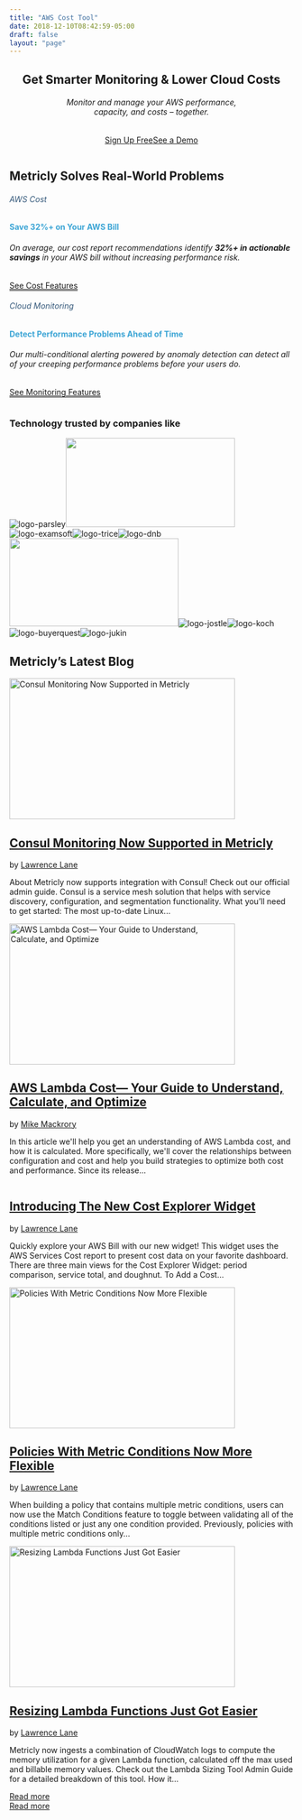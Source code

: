 ```yaml
---
title: "AWS Cost Tool"
date: 2018-12-10T08:42:59-05:00
draft: false
layout: "page"
---
```

<link rel="stylesheet" href="https://www.metricly.com/wp-content/themes/Your-Generated-Divi-child-theme-template-by-DiviCake/style.css?ver=1.0" type="text/css" media="all">
<div id="main-content">
  <article id="post-71" class="post-71 page type-page status-publish has-post-thumbnail hentry wpautop">
     <div class="entry-content">
        <div class="et_pb_section et_pb_section_0 home-hero et_pb_with_background et_pb_section_parallax et_section_regular et_pb_section_sticky et_pb_section_sticky_mobile">
           <div class="et_parallax_bg et_pb_parallax_css" style="background-image: url(https://www.metricly.com/wp-content/uploads/2017/07/homepage-bg.jpg);"></div>
           <div class="et_pb_row et_pb_row_0 et-last-child">
              <div class="et_pb_column et_pb_column_4_4 et_pb_column_0    et_pb_css_mix_blend_mode_passthrough et-last-child et_pb_row_sticky">
                 <div class="et_pb_module et_pb_code et_pb_code_0">
                    <div class="et_pb_code_inner">
                       <script charset="ISO-8859-1" src="//fast.wistia.com/assets/external/E-v1.js" async=""></script>
                    </div>
                    <!-- .et_pb_code_inner -->
                 </div>
                 <!-- .et_pb_code -->
                 <div class="et_pb_module et_pb_text et_pb_text_0 home-hero-section-text et_pb_bg_layout_dark  et_pb_text_align_left">
                    <div class="et_pb_text_inner">
                       <div>
                          <h1 class="copy-white" style="text-align: center;">Get Smarter Monitoring &amp; Lower Cloud Costs</h1>
                          <h6 class="copy-white margin-20tb" style="text-align: center;">Monitor and manage your AWS performance,<br> capacity, and costs – together.</h6>
                          <p style="text-align: center;"><a class="button-small background-green copy-white button-margin" title="Start Free Trial" href="https://www.metricly.com/signup">Sign Up Free</a><a class="button-small background-lightblue" title="See a Demo" href="https://www.metricly.com/demo">See a Demo</a></p>
                       </div>
                    </div>
                 </div>
                 <!-- .et_pb_text -->
                 <div class="et_pb_module et_pb_image et_pb_image_0 home-hero-section-image et_pb_image_sticky et_always_center_on_mobile">
                    <span class="et_pb_image_wrap"><img src="https://www.metricly.com/wp-content/uploads/2016/01/computer-center.png" alt=""></span>
                 </div>
              </div>
              <!-- .et_pb_column -->
           </div>
           <!-- .et_pb_row -->
        </div>
        <!-- .et_pb_section -->
        <div class="et_pb_section et_pb_section_1 et_pb_with_background et_section_regular">
           <div class="et_pb_row et_pb_row_1">
              <div class="et_pb_column et_pb_column_4_4 et_pb_column_1    et_pb_css_mix_blend_mode_passthrough et-last-child">
                 <div class="et_pb_module et_pb_text et_pb_text_1 et_pb_bg_layout_light  et_pb_text_align_center">
                    <div class="et_pb_text_inner">
                       <h2 class="copy-blue">Metricly Solves Real-World Problems</h2>
                    </div>
                 </div>
                 <!-- .et_pb_text -->
              </div>
              <!-- .et_pb_column -->
           </div>
           <!-- .et_pb_row -->
           <div class="et_pb_row et_pb_row_2">
              <div class="et_pb_column et_pb_column_1_2 et_pb_column_2    et_pb_css_mix_blend_mode_passthrough">
                 <div class="et_pb_module et_pb_text et_pb_text_2 feature-block et_pb_bg_layout_light  et_pb_text_align_left">
                    <div class="et_pb_text_inner">
                       <h6 class="semibold" style="color: #34587a; padding-bottom: 0px;">AWS Cost</h6>
                       <h4 style="color: #3ca5d5;">Save 32%+ on Your AWS Bill</h4>
                       <h6>On average, our cost report recommendations identify <strong>32%+ in actionable savings</strong> in your AWS bill without increasing performance risk.</h6>
                       <p><a style="border-bottom: 1px solid;" title="See Cost Features" href="https://www.metricly.com/aws-cost-tool/">See Cost Features</a></p>
                    </div>
                 </div>
                 <!-- .et_pb_text -->
                 <div class="et_pb_module et_pb_text et_pb_text_3 feature-block et_pb_bg_layout_light  et_pb_text_align_left">
                    <div class="et_pb_text_inner">
                       <h6 class="semibold" style="color: #34587a; padding-bottom: 0px;">Cloud Monitoring</h6>
                       <h4 style="color: #3ca5d5;">Detect Performance Problems Ahead of Time</h4>
                       <h6>Our multi-conditional alerting powered by anomaly detection can detect all of your creeping performance problems before your users do.</h6>
                       <p><a style="border-bottom: 1px solid;" title="See Monitoring Features" href="/monitoring/">See Monitoring Features</a></p>
                    </div>
                 </div>
                 <!-- .et_pb_text -->
              </div>
              <!-- .et_pb_column -->
              <div class="et_pb_column et_pb_column_1_2 et_pb_column_3    et_pb_css_mix_blend_mode_passthrough et-last-child">
                 <div class="et_pb_module et_pb_image et_pb_image_1 et_always_center_on_mobile">
                    <span class="et_pb_image_wrap"><img src="https://www.metricly.com/wp-content/uploads/2016/01/Metricly-Solves-Problems2xfinal.png" alt=""></span>
                 </div>
              </div>
              <!-- .et_pb_column -->
           </div>
           <!-- .et_pb_row -->
        </div>
        <!-- .et_pb_section -->
        <div class="et_pb_section et_pb_section_2 mt-down-arrow-area et_section_regular">
           <div class="et_pb_row et_pb_row_3">
              <div class="et_pb_column et_pb_column_4_4 et_pb_column_4    et_pb_css_mix_blend_mode_passthrough et-last-child">
                 <div class="et_pb_module et_pb_image et_pb_image_2 mt-down-arrow-img et_always_center_on_mobile">
                    <span class="et_pb_image_wrap"><img src="https://www.metricly.com/wp-content/uploads/2016/01/down-icon.png" alt=""></span>
                 </div>
              </div>
              <!-- .et_pb_column -->
           </div>
           <!-- .et_pb_row -->
        </div>
        <!-- .et_pb_section -->
        <div class="et_pb_section et_pb_section_3 page-section-with-separator et_pb_with_background et_section_regular">
           <div class="et_pb_row et_pb_row_4">
              <div class="et_pb_column et_pb_column_4_4 et_pb_column_5    et_pb_css_mix_blend_mode_passthrough et-last-child">
                 <div class="et_pb_module et_pb_text et_pb_text_4 et_pb_bg_layout_light  et_pb_text_align_center">
                    <div class="et_pb_text_inner">
                       <h3 class="copy-white">Technology trusted by companies like</h3>
                    </div>
                 </div>
                 <!-- .et_pb_text -->
                 <div class="et_pb_module et_pb_text et_pb_text_5 copy-center logo-spacing et_pb_bg_layout_light  et_pb_text_align_left">
                    <div class="et_pb_text_inner">
                       <span class="logo-grid-area"><span class="logo-grid-area--item"><img class="alignnone size-full" src="/wp-content/uploads/2017/06/parsley_logo_wht.png" alt="logo-parsley"></span><span class="logo-grid-area--item"><img class="alignnone size-full" src="https://www.metricly.com/wp-content/uploads/2018/05/logo-openx-300x158.png" alt="" width="300" height="158"></span><span class="logo-grid-area--item"><img class="alignnone size-full" src="/wp-content/uploads/2017/06/examsoft_logo_wht.png" alt="logo-examsoft"></span><span class="logo-grid-area--item"><img class="alignnone size-full" src="/wp-content/uploads/2017/06/trice_logo_wht.png" alt="logo-trice"></span><span class="logo-grid-area--item"><img class="alignnone size-full" src="/wp-content/uploads/2018/01/1200px-Mixbook_logo.svg_.png" alt="logo-dnb"></span><span class="logo-grid-area--item"><img class="alignnone size-full" src="https://www.metricly.com/wp-content/uploads/2018/05/logo-viewpost-300x156.png" alt="" width="300" height="156"></span><span class="logo-grid-area--item"><img class="alignnone size-full" src="/wp-content/uploads/2017/06/jostle_logo_wht.png" alt="logo-jostle"></span><span class="logo-grid-area--item"><img class="alignnone size-full" src="/wp-content/uploads/2017/09/Koch_logo_wht.png" alt="logo-koch"></span><span class="logo-grid-area--item"><img class="alignnone size-full" src="/wp-content/uploads/2017/06/buyersquest_logo_wht.png" alt="logo-buyerquest"></span><span class="logo-grid-area--item"><img class="alignnone size-full" src="/wp-content/uploads/2017/06/jukin_media_wht.png" alt="logo-jukin"></span></span>
                    </div>
                 </div>
                 <!-- .et_pb_text -->
              </div>
              <!-- .et_pb_column -->
           </div>
           <!-- .et_pb_row -->
        </div>
        <!-- .et_pb_section -->
        <div class="et_pb_section et_pb_section_4 et_pb_with_background et_section_regular">
           <div class="et_pb_row et_pb_row_5">
              <div class="et_pb_column et_pb_column_4_4 et_pb_column_6    et_pb_css_mix_blend_mode_passthrough et-last-child">
                 <div class="et_pb_module et_pb_text et_pb_text_6 et_pb_bg_layout_light  et_pb_text_align_center">
                    <div class="et_pb_text_inner">
                       <h2 class="copy-lightblue">Metricly’s Latest Blog</h2>
                    </div>
                 </div>
                 <!-- .et_pb_text -->
                 <div class="et_pb_module et_pb_blog_0 blog-link et_pb_blog_grid_wrapper">
                    <div class="et_pb_blog_grid clearfix et_pb_bg_layout_light ">
                       <div class="et_pb_ajax_pagination_container">
                          <div class="et_pb_salvattore_content" data-columns="3">
                             <div class="column size-1of3">
                                <article id="post-17221" class="et_pb_post clearfix post-17221 post type-post status-publish format-standard has-post-thumbnail hentry category-product-updates wpautop">
                                   <div class="et_pb_image_container">							<a href="https://www.metricly.com/consul-monitoring-now-supported/" class="entry-featured-image-url">
                                      <img src="https://www.metricly.com/wp-content/uploads/2018/10/Match-Conditions-on-Policies-2-400x250.png" alt="Consul Monitoring Now Supported in Metricly" width="400" height="250">															</a>
                                   </div>
                                   <!-- .et_pb_image_container -->
                                   <h2 class="entry-title"><a href="https://www.metricly.com/consul-monitoring-now-supported/">Consul Monitoring Now Supported in Metricly</a></h2>
                                   <p class="post-meta">by <span class="author vcard"><a href="https://www.metricly.com/author/llane/" title="Posts by Lawrence Lane" rel="author">Lawrence Lane</a></span>      </p>
                                   <div class="post-content">
                                      <p>About Metricly now supports integration with Consul! Check out our official admin guide. Consul is a service mesh solution that helps with service discovery, configuration, and segmentation functionality. What you’ll need to get started: The most up-to-date Linux...</p>
                                   </div>
                                </article>
                                <article id="post-17047" class="et_pb_post clearfix post-17047 post type-post status-publish format-standard has-post-thumbnail hentry category-cloud-cost-management wpautop">
                                   <div class="et_pb_image_container">							<a href="https://www.metricly.com/aws-lambda-cost/" class="entry-featured-image-url">
                                      <img src="https://www.metricly.com/wp-content/uploads/2018/11/metricly_balance-400x250.png" alt="AWS Lambda Cost— Your Guide to Understand, Calculate, and Optimize" width="400" height="250">															</a>
                                   </div>
                                   <!-- .et_pb_image_container -->
                                   <h2 class="entry-title"><a href="https://www.metricly.com/aws-lambda-cost/">AWS Lambda Cost— Your Guide to Understand, Calculate, and Optimize</a></h2>
                                   <p class="post-meta">by <span class="author vcard"><a href="https://www.metricly.com/author/mike-mackrory/" title="Posts by Mike Mackrory" rel="author">Mike Mackrory</a></span>      </p>
                                   <div class="post-content">
                                      <p>In this article we'll help you get an understanding of AWS Lambda cost, and how it is calculated. More specifically, we'll cover the relationships between configuration and cost and help you build strategies to optimize both cost and performance. Since its release...</p>
                                   </div>
                                </article>
                             </div>
                             <div class="column size-1of3">
                                <article id="post-17253" class="et_pb_post clearfix et_pb_no_thumb post-17253 post type-post status-publish format-standard hentry category-product-updates wpautop">
                                   <h2 class="entry-title"><a href="https://www.metricly.com/introducing-the-new-cost-explorer-widget/">Introducing The New Cost Explorer Widget</a></h2>
                                   <p class="post-meta">by <span class="author vcard"><a href="https://www.metricly.com/author/llane/" title="Posts by Lawrence Lane" rel="author">Lawrence Lane</a></span>      </p>
                                   <div class="post-content">
                                      <p>Quickly explore your AWS Bill with our new widget! This widget uses the AWS Services Cost report to present cost data on your favorite dashboard. There are three main views for the Cost Explorer Widget: period comparison, service total, and doughnut. To Add a Cost...</p>
                                   </div>
                                </article>
                                <article id="post-17006" class="et_pb_post clearfix post-17006 post type-post status-publish format-standard has-post-thumbnail hentry category-product-updates wpautop">
                                   <div class="et_pb_image_container">							<a href="https://www.metricly.com/policies-with-metric-conditions-now-more-flexible/" class="entry-featured-image-url">
                                      <img src="https://www.metricly.com/wp-content/uploads/2018/10/Match-Conditions-on-Policies-2-400x250.png" alt="Policies With Metric Conditions Now More Flexible" width="400" height="250">															</a>
                                   </div>
                                   <!-- .et_pb_image_container -->
                                   <h2 class="entry-title"><a href="https://www.metricly.com/policies-with-metric-conditions-now-more-flexible/">Policies With Metric Conditions Now More Flexible</a></h2>
                                   <p class="post-meta">by <span class="author vcard"><a href="https://www.metricly.com/author/llane/" title="Posts by Lawrence Lane" rel="author">Lawrence Lane</a></span>      </p>
                                   <div class="post-content">
                                      <p>When building a policy that contains multiple metric conditions, users can now use the Match Conditions feature to toggle between validating all of the conditions listed or just any one condition provided. Previously, policies with multiple metric conditions only...</p>
                                   </div>
                                </article>
                             </div>
                             <div class="column size-1of3">
                                <article id="post-17243" class="et_pb_post clearfix post-17243 post type-post status-publish format-standard has-post-thumbnail hentry category-product-updates wpautop">
                                   <div class="et_pb_image_container">							<a href="https://www.metricly.com/resizing-lambda-functions-got-easier/" class="entry-featured-image-url">
                                      <img src="https://www.metricly.com/wp-content/uploads/2018/10/Match-Conditions-on-Policies-2-400x250.png" alt="Resizing Lambda Functions Just Got Easier" width="400" height="250">															</a>
                                   </div>
                                   <!-- .et_pb_image_container -->
                                   <h2 class="entry-title"><a href="https://www.metricly.com/resizing-lambda-functions-got-easier/">Resizing Lambda Functions Just Got Easier</a></h2>
                                   <p class="post-meta">by <span class="author vcard"><a href="https://www.metricly.com/author/llane/" title="Posts by Lawrence Lane" rel="author">Lawrence Lane</a></span>      </p>
                                   <div class="post-content">
                                      <p>Metricly now ingests a combination of CloudWatch logs to compute the memory utilization for a given Lambda function, calculated off the max used and billable memory values. Check out the Lambda Sizing Tool Admin Guide for a detailed breakdown of this tool. How it...</p>
                                   </div>
                                </article>
                             </div>
                          </div>
                          <!-- .et_pb_salvattore_content -->
                       </div>
                    </div>
                    <!-- .et_pb_posts -->
                 </div>
                 <div class="et_pb_module et_pb_code et_pb_code_1">
                    <div class="et_pb_code_inner">
                       <a class="button-small background-green copy-white" href="/blog">Read more</a>
                    </div>
                    <!-- .et_pb_code_inner -->
                 </div>
                 <!-- .et_pb_code -->
                 <div class="et_pb_module et_pb_code et_pb_code_2">
                    <div class="et_pb_code_inner">
                       <a class="button-small background-green copy-white" href="/blog">Read more</a>
                    </div>
                    <!-- .et_pb_code_inner -->
                 </div>
                 <!-- .et_pb_code -->
              </div>
              <!-- .et_pb_column -->
           </div>
           <!-- .et_pb_row -->
        </div>
        <!-- .et_pb_section -->					
     </div>
     <!-- .entry-content -->
  </article>
  <!-- .et_pb_post -->
</div>
